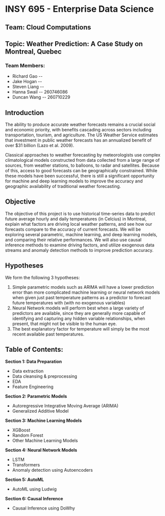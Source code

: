 # INSY 695 - Enterprise Data Science 
## Team: Cloud Computations
## Topic: Weather Prediction: A Case Study on Montreal, Quebec

### Team Members:
- Richard Gao -- 
- Jake Hogan -- 
- Steven Liang -- 
- Hanna Swail -- 260746086
- Duncan Wang -- 260710229


## Introduction 


The ability to produce accurate weather forecasts remains a crucial social and economic priority, with benefits cascading across sectors including transportation, tourism, and agriculture. The US Weather Service estimates that investment in public weather forecasts has an annualized benefit of over $31 billion (Lazo et al. 2009).

Classical approaches to weather forecasting by meteorologists use complex climatological models constructed from data collected from a large range of sources, from weather stations, to balloons, to radar and satellites. Because of this, access to good forecasts can be geographically constrained. While these models have been successful, there is still a significant opportunity for machine and deep learning models to improve the accuracy and geographic availability of traditional weather forecasting. 

## Objective 

The objective of this project is to use historical time-series data to predict future average hourly and daily temperatures (in Celcius) in Montreal, explain what factors are driving local weather patterns, and see how our forecasts compare to the accuracy of current forecasts. We will be exploring several parametric, machine learning, and deep learning models, and comparing their relative performances. We will also use causal inference methods to examine driving factors, and utilize exogenous data streams and anomaly detection methods to improve prediction accuracy. 

## Hypotheses

We form the following 3 hypotheses:
1. Simple parametric models such as ARIMA will have a lower prediction error than more complicated machine learning or neural network models when given just past temperature patterns as a predictor to forecast future temperatures with (with no exogenous variables) 
2. Neural Network models will perform best when a large variety of predictors are available, since they are generally more capable of identifying and capturing any hidden variable relationships, when present, that might not be visible to the human eye.
2. The best explanatory factor for temperature will simply be the most recent available past temperatures.


## Table of Contents: 

**Section 1: Data Preparation**
- Data extraction 
- Data cleansing & preprocessing
- EDA
- Feature Engineering

**Section 2: Parametric Models**
- Autoregressive Integrative Moving Average (ARIMA) 
- Generalized Additive Model 

**Section 3: Machine Learning Models**
- XGBoost
- Random Forest
- Other Machine Learning Models
    
**Section 4: Neural Network Models**
- LSTM
- Transformers 
- Anomaly detection using Autoencoders 
    
**Section 5: AutoML**
- AutoML using Ludwig
    
**Section 6: Causal Inference** 
- Causal Inference using DoWhy
